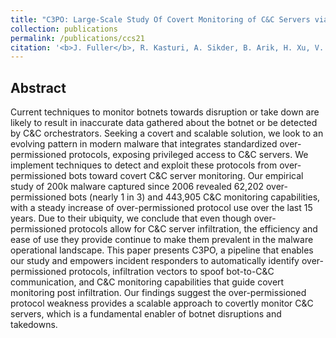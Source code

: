 ```yaml
---
title: "C3PO: Large-Scale Study Of Covert Monitoring of C&C Servers via Over-Permissioned Protocol Infiltration"
collection: publications
permalink: /publications/ccs21
citation: '<b>J. Fuller</b>, R. Kasturi, A. Sikder, B. Arik, H. Xu, V. Verma, E. Asdar, and B. Saltaformaggio, “C3PO: Large-Scale Study Of Covert Monitoring of C&C Servers via Over-Permissioned Protocol Infiltration," <i>Proceedings of the 28rd ACM Conference on Computer and Communications Security (CCS)</i>, Accepted for Publication.'
---
```

[//]: [[PDF]](https://fullerj.github.io/)
(To Appear)

## Abstract
Current techniques to monitor botnets towards disruption or take down are likely to result in inaccurate data gathered about the botnet or be detected by C&C orchestrators. Seeking a covert and scalable solution, we look to an evolving pattern in modern malware that integrates standardized over-permissioned protocols, exposing privileged access to C&C servers. We implement techniques to detect and exploit these protocols from over-permissioned bots toward covert C&C server monitoring. Our empirical study of 200k malware captured since 2006 revealed 62,202 over-permissioned bots (nearly 1 in 3) and 443,905 C&C monitoring capabilities, with a steady increase of over-permissioned protocol use over the last 15 years. Due to their ubiquity, we conclude that even though over-permissioned protocols allow for C&C server infiltration, the efficiency and ease of use they provide continue to make them prevalent in the malware operational landscape. This paper presents C3PO, a pipeline that enables our study and empowers incident responders to automatically identify over-permissioned protocols, infiltration vectors to spoof bot-to-C&C communication, and C&C monitoring capabilities that guide covert monitoring post infiltration. Our findings suggest the over-permissioned protocol weakness provides a scalable approach to covertly monitor C&C servers, which is a fundamental enabler of botnet disruptions and takedowns.
